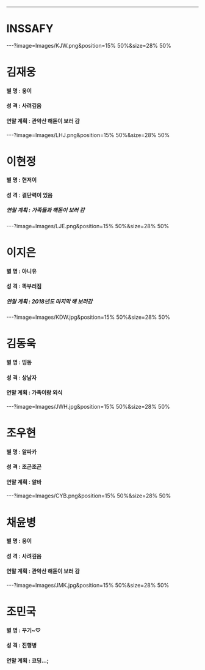 ---
# INSSAFY
---?image=Images/KJW.png&position=15% 50%&size=28% 50%
# 김재웅
#### 별     명 : 웅이
#### 성     격 : 사려깊음
#### 연말 계획 : 관악산 해돋이 보러 감
---?image=Images/LHJ.png&position=15% 50%&size=28% 50%
# 이현정
#### 별     명 : 현저이
#### 성     격 : 결단력이 있음
##### 연말 계획 : 가족들과 해돋이 보러 감
---?image=Images/LJE.png&position=15% 50%&size=28% 50%
# 이지은
#### 별     명 : 아니유
#### 성     격 : 똑부러짐
##### 연말 계획 : 2018년도 마지막 해 보러감
---?image=Images/KDW.jpg&position=15% 50%&size=28% 50%
# 김동욱
#### 별     명 : 띵동
#### 성     격 : 상남자
#### 연말 계획 : 가족이랑 외식
---?image=Images/JWH.jpg&position=15% 50%&size=28% 50%
# 조우현
#### 별     명 : 알파카
#### 성     격 : 조곤조곤
#### 연말 계획 : 알바
---?image=Images/CYB.png&position=15% 50%&size=28% 50%
# 채윤병
#### 별     명 : 웅이
#### 성     격 : 사려깊음
#### 연말 계획 : 관악산 해돋이 보러 감
---?image=Images/JMK.jpg&position=15% 50%&size=28% 50%
# 조민국
#### 별     명 : 꾸기~♡
#### 성     격 : 진행병
#### 연말 계획 : 코딩...;




